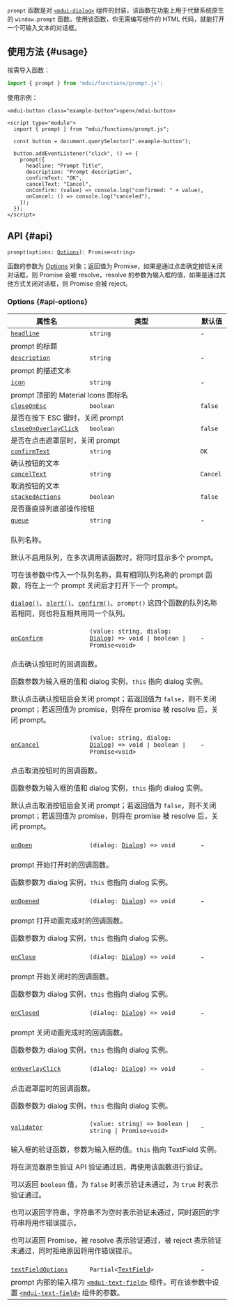 `prompt` 函数是对 [`<mdui-dialog>`](/zh-cn/docs/2/components/dialog) 组件的封装，该函数在功能上用于代替系统原生的 `window.prompt` 函数。使用该函数，你无需编写组件的 HTML 代码，就能打开一个可输入文本的对话框。

## 使用方法 {#usage}

按需导入函数：

```js
import { prompt } from 'mdui/functions/prompt.js';
```

使用示例：

```html,example
<mdui-button class="example-button">open</mdui-button>

<script type="module">
  import { prompt } from "mdui/functions/prompt.js";

  const button = document.querySelector(".example-button");

  button.addEventListener("click", () => {
    prompt({
      headline: "Prompt Title",
      description: "Prompt description",
      confirmText: "OK",
      cancelText: "Cancel",
      onConfirm: (value) => console.log("confirmed: " + value),
      onCancel: () => console.log("canceled"),
    });
  });
</script>
```

## API {#api}

<pre><code class="nohighlight">prompt(options: <a href="#api-options">Options</a>): Promise&lt;string&gt;</code></pre>

函数的参数为 [Options](#api-options) 对象；返回值为 Promise，如果是通过点击确定按钮关闭对话框，则 Promise 会被 resolve，resolve 的参数为输入框的值，如果是通过其他方式关闭对话框，则 Promise 会被 reject。

### Options {#api-options}

<table>
  <thead>
    <tr>
      <th>属性名</th>
      <th>类型</th>
      <th>默认值</th>
    </tr>
  </thead>
  <tbody>
    <tr id="options-headline">
      <td><a href="#options-headline"><code>headline</code></a></td>
      <td><code>string</code></td>
      <td>-</td>
    </tr>
    <tr>
      <td colspan="3">prompt 的标题</td>
    </tr>
    <tr id="options-description">
      <td><a href="#options-description"><code>description</code></a></td>
      <td><code>string</code></td>
      <td>-</td>
    </tr>
    <tr>
      <td colspan="3">prompt 的描述文本</td>
    </tr>
    <tr id="options-icon">
      <td><a href="#options-icon"><code>icon</code></a></td>
      <td><code>string</code></td>
      <td>-</td>
    </tr>
    <tr>
      <td colspan="3">prompt 顶部的 Material Icons 图标名</td>
    </tr>
    <tr id="options-closeOnEsc">
      <td><a href="#options-closeOnEsc"><code>closeOnEsc</code></a></td>
      <td><code>boolean</code></td>
      <td><code>false</code></td>
    </tr>
    <tr>
      <td colspan="3">是否在按下 ESC 键时，关闭 prompt</td>
    </tr>
    <tr id="options-closeOnOverlayClick">
      <td><a href="#options-closeOnOverlayClick"><code>closeOnOverlayClick</code></a></td>
      <td><code>boolean</code></td>
      <td><code>false</code></td>
    </tr>
    <tr>
      <td colspan="3">是否在点击遮罩层时，关闭 prompt</td>
    </tr>
    <tr id="options-confirmText">
      <td><a href="#options-confirmText"><code>confirmText</code></a></td>
      <td><code>string</code></td>
      <td><code>OK</code></td>
    </tr>
    <tr>
      <td colspan="3">确认按钮的文本</td>
    </tr>
    <tr id="options-cancelText">
      <td><a href="#options-cancelText"><code>cancelText</code></a></td>
      <td><code>string</code></td>
      <td><code>Cancel</code></td>
    </tr>
    <tr>
      <td colspan="3">取消按钮的文本</td>
    </tr>
    <tr id="options-stackedActions">
      <td><a href="#options-stackedActions"><code>stackedActions</code></a></td>
      <td><code>boolean</code></td>
      <td><code>false</code></td>
    </tr>
    <tr>
      <td colspan="3">是否垂直排列底部操作按钮</td>
    </tr>
    <tr id="options-queue">
      <td><a href="#options-queue"><code>queue</code></a></td>
      <td><code>string</code></td>
      <td>-</td>
    </tr>
    <tr>
      <td colspan="3">
        <p>队列名称。</p>
        <p>默认不启用队列，在多次调用该函数时，将同时显示多个 prompt。</p>
        <p>可在该参数中传入一个队列名称，具有相同队列名称的 prompt 函数，将在上一个 prompt 关闭后才打开下一个 prompt。</p>
        <p><a href="/zh-cn/docs/2/functions/dialog"><code>dialog()</code></a>、<a href="/zh-cn/docs/2/functions/alert"><code>alert()</code></a>、<a href="/zh-cn/docs/2/functions/confirm"><code>confirm()</code></a>、<code>prompt()</code> 这四个函数的队列名称若相同，则也将互相共用同一个队列。</p>
      </td>
    </tr>
    <tr id="options-onConfirm">
      <td><a href="#options-onConfirm"><code>onConfirm</code></a></td>
      <td><code>(value: string, dialog: <a href="/zh-cn/docs/2/components/dialog">Dialog</a>) => void | boolean | Promise&lt;void&gt;</code></td>
      <td>-</td>
    </tr>
    <tr>
      <td colspan="3">
        <p>点击确认按钮时的回调函数。</p>
        <p>函数参数为输入框的值和 dialog 实例，<code>this</code> 指向 dialog 实例。</p>
        <p>默认点击确认按钮后会关闭 prompt；若返回值为 <code>false</code>，则不关闭 prompt；若返回值为 promise，则将在 promise 被 resolve 后，关闭 prompt。</p>
      </td>
    </tr>
    <tr id="options-onCancel">
      <td><a href="#options-onCancel"><code>onCancel</code></a></td>
      <td><code>(value: string, dialog: <a href="/zh-cn/docs/2/components/dialog">Dialog</a>) => void | boolean | Promise&lt;void&gt;</code></td>
      <td>-</td>
    </tr>
    <tr>
      <td colspan="3">
        <p>点击取消按钮时的回调函数。</p>
        <p>函数参数为输入框的值和 dialog 实例，<code>this</code> 指向 dialog 实例。</p>
        <p>默认点击取消按钮后会关闭 prompt；若返回值为 <code>false</code>，则不关闭 prompt；若返回值为 promise，则将在 promise 被 resolve 后，关闭 prompt。</p>
      </td>
    </tr>
    <tr id="options-onOpen">
      <td><a href="#options-onOpen"><code>onOpen</code></a></td>
      <td><code>(dialog: <a href="/zh-cn/docs/2/components/dialog">Dialog</a>) => void</code></td>
      <td>-</td>
    </tr>
    <tr>
      <td colspan="3">
        <p>prompt 开始打开时的回调函数。</p>
        <p>函数参数为 dialog 实例，<code>this</code> 也指向 dialog 实例。</p>
      </td>
    </tr>
    <tr id="options-onOpened">
      <td><a href="#options-onOpened"><code>onOpened</code></a></td>
      <td><code>(dialog: <a href="/zh-cn/docs/2/components/dialog">Dialog</a>) => void</code></td>
      <td>-</td>
    </tr>
    <tr>
      <td colspan="3">
        <p>prompt 打开动画完成时的回调函数。</p>
        <p>函数参数为 dialog 实例，<code>this</code> 也指向 dialog 实例。</p>
      </td>
    </tr>
    <tr id="options-onClose">
      <td><a href="#options-onClose"><code>onClose</code></a></td>
      <td><code>(dialog: <a href="/zh-cn/docs/2/components/dialog">Dialog</a>) => void</code></td>
      <td>-</td>
    </tr>
    <tr>
      <td colspan="3">
        <p>prompt 开始关闭时的回调函数。</p>
        <p>函数参数为 dialog 实例，<code>this</code> 也指向 dialog 实例。</p>
      </td>
    </tr>
    <tr id="options-onClosed">
      <td><a href="#options-onClosed"><code>onClosed</code></a></td>
      <td><code>(dialog: <a href="/zh-cn/docs/2/components/dialog">Dialog</a>) => void</code></td>
      <td>-</td>
    </tr>
    <tr>
      <td colspan="3">
        <p>prompt 关闭动画完成时的回调函数。</p>
        <p>函数参数为 dialog 实例，<code>this</code> 也指向 dialog 实例。</p>
      </td>
    </tr>
    <tr id="options-onOverlayClick">
      <td><a href="#options-onOverlayClick"><code>onOverlayClick</code></a></td>
      <td><code>(dialog: <a href="/zh-cn/docs/2/components/dialog">Dialog</a>) => void</code></td>
      <td>-</td>
    </tr>
    <tr>
      <td colspan="3">
        <p>点击遮罩层时的回调函数。</p>
        <p>函数参数为 dialog 实例，<code>this</code> 也指向 dialog 实例。</p>
      </td>
    </tr>
    <tr id="options-validator">
      <td><a href="#options-validator"><code>validator</code></a></td>
      <td><code>(value: string) => boolean | string | Promise&lt;void&gt;</code></td>
      <td>-</td>
    </tr>
    <tr>
      <td colspan="3">
        <p>输入框的验证函数，参数为输入框的值。<code>this</code> 指向 TextField 实例。</p>
        <p>将在浏览器原生验证 API 验证通过后，再使用该函数进行验证。</p>
        <p>可以返回 <code>boolean</code> 值，为 <code>false</code> 时表示验证未通过，为 <code>true</code> 时表示验证通过。</p>
        <p>也可以返回字符串，字符串不为空时表示验证未通过，同时返回的字符串将用作错误提示。</p>
        <p>也可以返回 Promise，被 resolve 表示验证通过，被 reject 表示验证未通过，同时拒绝原因将用作错误提示。</p>
      </td>
    </tr>
    <tr id="options-textFieldOptions">
      <td><a href="#options-textFieldOptions"><code>textFieldOptions</code></a></td>
      <td><code>Partial&lt;<a href="/zh-cn/docs/2/components/text-field#attributes">TextField</a>&gt;</code></td>
      <td>-</td>
    </tr>
    <tr>
      <td colspan="3">prompt 内部的输入框为 <a href="/zh-cn/docs/2/components/text-field"><code>&lt;mdui-text-field&gt;</code></a> 组件。可在该参数中设置 <a href="/zh-cn/docs/2/components/text-field"><code>&lt;mdui-text-field&gt;</code></a> 组件的参数。</td>
    </tr>
  </tbody>
</table>
